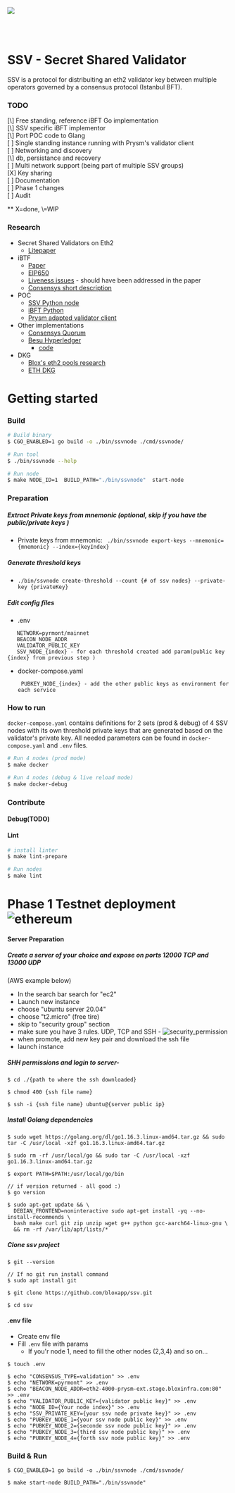 [<img src="./internals/img/bloxstaking_header_image.png" >](https://www.bloxstaking.com/)

<br>
<br>

# SSV - Secret Shared Validator

SSV is a protocol for distribuiting an eth2 validator key between multiple operators governed by a consensus protocol (Istanbul BFT).

### TODO
[\\] Free standing, reference iBFT Go implementation\
[\\] SSV specific iBFT implementor\
[\\] Port POC code to Glang\
[ ] Single standing instance running with Prysm's validator client\
[ ] Networking and discovery\
[\\] db, persistance and recovery\
[ ] Multi network support (being part of multiple SSV groups)\
[X] Key sharing\
[ ] Documentation\
[ ] Phase 1 changes\
[ ] Audit

** X=done, \\=WIP


### Research
- Secret Shared Validators on Eth2
    - [Litepaper](https://medium.com/coinmonks/eth2-secret-shared-validators-85824df8cbc0)
- iBTF
    - [Paper](https://arxiv.org/pdf/2002.03613.pdf)
    - [EIP650](https://github.com/ethereum/EIPs/issues/650)
    - [Liveness issues](https://github.com/ConsenSys/quorum/issues/305) - should have been addressed in the paper
    - [Consensys short description](https://docs.goquorum.consensys.net/en/stable/Concepts/Consensus/IBFT/)
- POC
    - [SSV Python node](https://github.com/dankrad/python-ssv)
    - [iBFT Python](https://github.com/dankrad/python-ibft)
    - [Prysm adapted validator client](https://github.com/alonmuroch/prysm/tree/ssv)
- Other implementations
    - [Consensys Quorum](https://github.com/ConsenSys/quorum)   
    - [Besu Hyperledger](https://besu.hyperledger.org/en/stable/HowTo/Configure/Consensus-Protocols/IBFT/)
        - [code]( https://github.com/hyperledger/besu/tree/master/consensus/ibft)
- DKG
    - [Blox's eth2 pools research](https://github.com/bloxapp/eth2-staking-pools-research)
    - [ETH DKG](https://github.com/PhilippSchindler/ethdkg)


# Getting started
### Build
```bash
# Build binary
$ CGO_ENABLED=1 go build -o ./bin/ssvnode ./cmd/ssvnode/

# Run tool
$ ./bin/ssvnode --help

# Run node
$ make NODE_ID=1  BUILD_PATH="./bin/ssvnode"  start-node

```
    
### Preparation
##### Extract Private keys from mnemonic (optional, skip if you have the public/private keys ) 
- Private keys from mnemonic: ` ./bin/ssvnode export-keys --mnemonic={mnemonic} --index={keyIndex}`

##### Generate threshold keys
- `./bin/ssvnode create-threshold --count {# of ssv nodes} --private-key {privateKey}`
   
##### Edit config files
- .env
```
   NETWORK=pyrmont/mainnet
   BEACON_NODE_ADDR
   VALIDATOR_PUBLIC_KEY
   SSV_NODE_{index} - for each threshold created add param(public key {index} from previous step )
```
- docker-compose.yaml

  ` PUBKEY_NODE_{index} - add the other public keys as environment for each service`    

### How to run

`docker-compose.yaml` contains definitions for 2 sets (prod & debug) of 4 SSV nodes with its own threshold private keys that are generated based on the 
validator's private key. All needed parameters can be found in `docker-compose.yaml` and `.env` files.


```bash 
# Run 4 nodes (prod mode)
$ make docker

# Run 4 nodes (debug & live reload mode) 
$ make docker-debug
```    

### Contribute
#### Debug(TODO)
#### Lint
```bash 
# install linter
$ make lint-prepare

# Run nodes
$ make lint
```

# Phase 1 Testnet deployment  ![ethereum](/github/resources/ethereum.gif)

#### Server Preparation
##### Create a server of your choice and expose on ports 12000 TCP and 13000 UDP
(AWS example below)
- In the search bar search for "ec2"
- Launch new instance
- choose "ubuntu server 20.04"
- choose "t2.micro" (free tire)
- skip to "security group" section
- make sure you have 3 rules. UDP, TCP and SSH -
![security_permission](/github/resources/security_permission.png)
- when promote, add new key pair and download the ssh file 
- launch instance

##### SHH permissions and login to server-  
```
$ cd ./{path to where the ssh downloaded}

$ chmod 400 {ssh file name}

$ ssh -i {ssh file name} ubuntu@{server public ip}
```

##### Install Golang dependencies 
```
$ sudo wget https://golang.org/dl/go1.16.3.linux-amd64.tar.gz && sudo tar -C /usr/local -xzf go1.16.3.linux-amd64.tar.gz

$ sudo rm -rf /usr/local/go && sudo tar -C /usr/local -xzf go1.16.3.linux-amd64.tar.gz

$ export PATH=$PATH:/usr/local/go/bin

// if version returned - all good :)
$ go version

$ sudo apt-get update && \
  DEBIAN_FRONTEND=noninteractive sudo apt-get install -yq --no-install-recommends \
  bash make curl git zip unzip wget g++ python gcc-aarch64-linux-gnu \
  && rm -rf /var/lib/apt/lists/*
```

##### Clone ssv project 
```
$ git --version

// If no git run install command
$ sudo apt install git

$ git clone https://github.com/bloxapp/ssv.git

$ cd ssv
```

#### .env file

 - Create env file 
 - Fill `.env` file with params
    * If you'r node 1, need to fill the other nodes (2,3,4) and so on...     
```
$ touch .env
 
$ echo "CONSENSUS_TYPE=validation" >> .env
$ echo "NETWORK=pyrmont" >> .env
$ echo "BEACON_NODE_ADDR=eth2-4000-prysm-ext.stage.bloxinfra.com:80" >> .env
$ echo "VALIDATOR_PUBLIC_KEY={validator public key}" >> .env
$ echo "NODE_ID={Your node index}" >> .env
$ echo "SSV_PRIVATE_KEY={your ssv node private key}" >> .env
$ echo "PUBKEY_NODE_1={your ssv node public key}" >> .env
$ echo "PUBKEY_NODE_2={seconde ssv node public key}" >> .env
$ echo "PUBKEY_NODE_3={third ssv node public key}" >> .env
$ echo "PUBKEY_NODE_4={forth ssv node public key}" >> .env
```

### Build & Run
```
$ CGO_ENABLED=1 go build -o ./bin/ssvnode ./cmd/ssvnode/

$ make start-node BUILD_PATH="./bin/ssvnode"
```  
